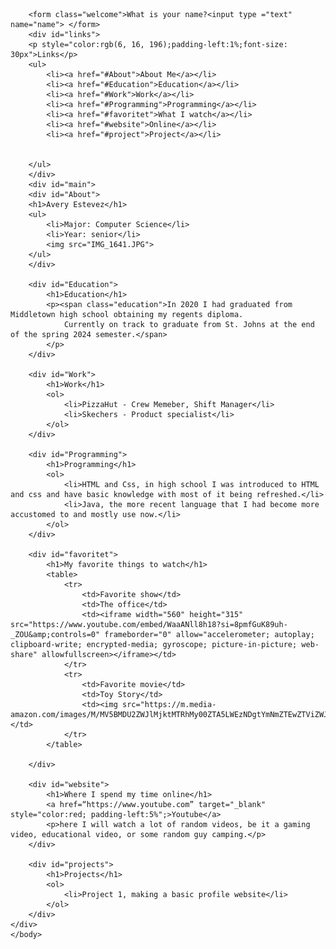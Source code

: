<!DOCTYPE html>
<html>
    <head><link rel="stylesheet" href="project1.css">
    <Style>
    .welcome{
        font-size:15px;
        color:black;
    }
    </Style>
    </head> 
    <body>

        <form class="welcome">What is your name?<input type ="text" name="name"> </form>
        <div id="links">
        <p style="color:rgb(6, 16, 196);padding-left:1%;font-size: 30px">Links</p>
        <ul>
            <li><a href="#About">About Me</a></li>
            <li><a href="#Education">Education</a></li>
            <li><a href="#Work">Work</a></li>
            <li><a href="#Programming">Programming</a></li>
            <li><a href="#favoritet">What I watch</a></li>
            <li><a href="#website">Online</a></li>
            <li><a href="#project">Project</a></li>


        </ul>
        </div>
        <div id="main">
        <div id="About">
        <h1>Avery Estevez</h1>
        <ul>
            <li>Major: Computer Science</li>
            <li>Year: senior</li>
            <img src="IMG_1641.JPG">
        </ul>
        </div>

        <div id="Education">
            <h1>Education</h1>
            <p><span class="education">In 2020 I had graduated from Middletown high school obtaining my regents diploma.  
                Currently on track to graduate from St. Johns at the end of the spring 2024 semester.</span>
            </p>
        </div>

        <div id="Work">
            <h1>Work</h1>
            <ol>
                <li>PizzaHut - Crew Memeber, Shift Manager</li>
                <li>Skechers - Product specialist</li>
            </ol>
        </div>

        <div id="Programming">
            <h1>Programming</h1>
            <ol>
                <li>HTML and Css, in high school I was introduced to HTML and css and have basic knowledge with most of it being refreshed.</li>
                <li>Java, the more recent language that I had become more accustomed to and mostly use now.</li>
            </ol>
        </div>

        <div id="favoritet">
            <h1>My favorite things to watch</h1>
            <table>
                <tr>
                    <td>Favorite show</td>
                    <td>The office</td>
                    <td><iframe width="560" height="315" src="https://www.youtube.com/embed/WaaANll8h18?si=8pmfGuK89uh-_ZOU&amp;controls=0" frameborder="0" allow="accelerometer; autoplay; clipboard-write; encrypted-media; gyroscope; picture-in-picture; web-share" allowfullscreen></iframe></td>
                </tr>
                <tr>
                    <td>Favorite movie</td>
                    <td>Toy Story</td>
                    <td><img src="https://m.media-amazon.com/images/M/MV5BMDU2ZWJlMjktMTRhMy00ZTA5LWEzNDgtYmNmZTEwZTViZWJkXkEyXkFqcGdeQXVyNDQ2OTk4MzI@._V1_.jpg"></td>
                </tr>
            </table>

        </div>

        <div id="website">
            <h1>Where I spend my time online</h1>
            <a href=“https://www.youtube.com” target="_blank" style="color:red; padding-left:5%";>Youtube</a>
            <p>here I will watch a lot of random videos, be it a gaming video, educational video, or some random guy camping.</p>
        </div>

        <div id="projects">
            <h1>Projects</h1>
            <ol>
                <li>Project 1, making a basic profile website</li>
            </ol>
        </div>
    </div>
    </body>
</html>
